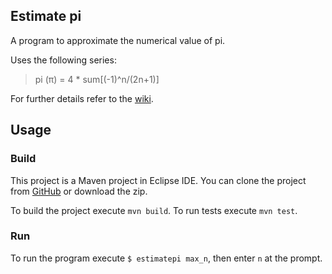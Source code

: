 ## Estimate pi

A program to approximate the numerical value of pi.

Uses the following series:
> pi (&#960;) = 4 * sum[(-1)^n/(2n+1)]

For further details refer to the [wiki](https://github.com/marktwo/PiProject/wiki).

## Usage

### Build
This project is a Maven project in Eclipse IDE.
You can clone the project from [GitHub](https://github.com/marktwo/PiProject.git) or download the zip.

To build the project execute `mvn build`. To run tests execute `mvn test`.

### Run
To run the program execute `$ estimatepi max_n`, then enter `n` at the prompt. 